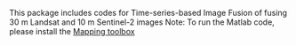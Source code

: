This package includes codes for Time-series-based Image Fusion of fusing 30 m Landsat and 10 m Sentinel-2 images
Note:
  To run the Matlab code, please install the [Mapping toolbox](https://www.mathworks.com/products/mapping.html)
